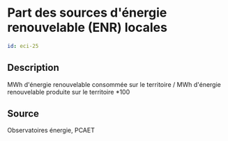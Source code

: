 # Part des sources d'énergie renouvelable (ENR) locales
```yaml
id: eci-25
```
## Description
MWh d'énergie renouvelable consommée sur le territoire / MWh d'énergie renouvelable produite sur le territoire *100

## Source
Observatoires énergie, PCAET

